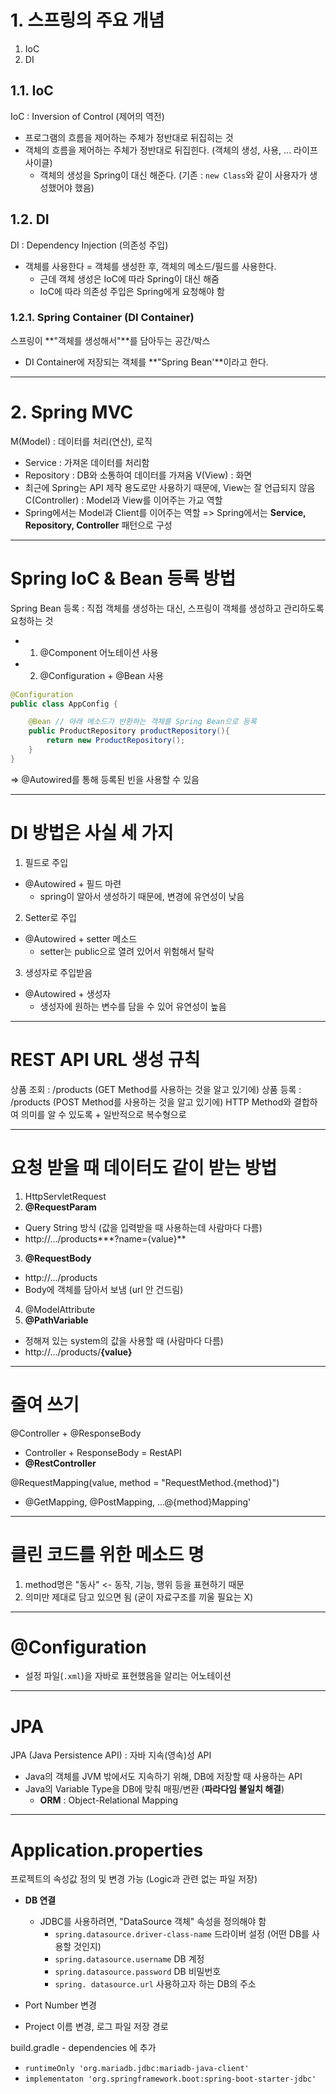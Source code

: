 # 1. 스프링의 주요 개념
1. IoC
2. DI

## 1.1. IoC
IoC : Inversion of Control (제어의 역전)
- 프로그램의 흐름을 제어하는 주체가 정반대로 뒤집히는 것
- 객체의 흐름을 제어하는 주체가 정반대로 뒤집힌다. (객체의 생성, 사용, ... 라이프 사이클)
    - 객체의 생성을 Spring이 대신 해준다. (기존 : `new Class`와 같이 사용자가 생성했어야 했음)

## 1.2. DI
DI : Dependency Injection (의존성 주입)
- 객체를 사용한다 = 객체를 생성한 후, 객체의 메소드/필드를 사용한다.
    - 근데 객체 생성은 IoC에 따라 Spring이 대신 해줌
    - IoC에 따라 의존성 주입은 Spring에게 요청해야 함

### 1.2.1. Spring Container (DI Container)
스프링이 **"객체를 생성해서"**를 담아두는 공간/박스
- DI Container에 저장되는 객체를 **"Spring Bean'**이라고 한다.

---

# 2. Spring MVC
M(Model) : 데이터를 처리(연산), 로직
- Service : 가져온 데이터를 처리함
- Repository : DB와 소통하여 데이터를 가져옴
V(View) : 화면
- 최근에 Spring는 API 제작 용도로만 사용하기 때문에, View는 잘 언급되지 않음
C(Controller) : Model과 View를 이어주는 가교 역할
- Spring에서는 Model과 Client를 이어주는 역할
=> Spring에서는 **Service, Repository, Controller** 패턴으로 구성

---
# Spring IoC & Bean 등록 방법
Spring Bean 등록 : 직접 객체를 생성하는 대신, 스프링이 객체를 생성하고 관리하도록 요청하는 것
- 1) @Component 어노테이션 사용
- 2) @Configuration + @Bean 사용
```java
@Configuration
public class AppConfig {

    @Bean // 아래 메소드가 반환하는 객체를 Spring Bean으로 등록
    public ProductRepository productRepository(){
        return new ProductRepository();
    }
}
```
=> @Autowired를 통해 등록된 빈을 사용할 수 있음

---
# DI 방법은 사실 세 가지
1. 필드로 주입
- @Autowired + 필드 마련
    - spring이 알아서 생성하기 때문에, 변경에 유연성이 낮음

2. Setter로 주입
- @Autowired + setter 메소드
    - setter는 public으로 열려 있어서 위험해서 탈락

3. 생성자로 주입받음
- @Autowired + 생성자
    - 생성자에 원하는 변수를 담을 수 있어 유연성이 높음

---
# REST API URL 생성 규칙
상품 조회 : /products (GET Method를 사용하는 것을 알고 있기에)
상품 등록 : /products (POST Method를 사용하는 것을 알고 있기에)
HTTP Method와 결합하여 의미를 알 수 있도록 + 일반적으로 복수형으로

---
# 요청 받을 때 데이터도 같이 받는 방법
1. HttpServletRequest
2. **@RequestParam**
- Query String 방식 (값을 입력받을 때 사용하는데 사람마다 다름)
- http://.../products***?name={value}**
3. **@RequestBody**
- http://.../products
- Body에 객체를 담아서 보냄 (url 안 건드림)

4. @ModelAttribute
5. **@PathVariable**
- 정해져 있는 system의 값을 사용할 때 (사람마다 다름)
- http://.../products/**{value}**

---
# 줄여 쓰기

@Controller + @ResponseBody
- Controller + ResponseBody = RestAPI
- **@RestController**

@RequestMapping(value, method = "RequestMethod.{method}")
- @GetMapping, @PostMapping, ...@{method}Mapping'  
---
# 클린 코드를 위한 메소드 명
1. method명은 "동사" <- 동작, 기능, 행위 등을 표현하기 때문
2. 의미만 제대로 담고 있으면 됨 (굳이 자료구조를 끼울 필요는 X)

---
# @Configuration
- 설정 파일(`.xml`)을 자바로 표현했음을 알리는 어노테이션

---
# JPA
JPA (Java Persistence API) : 자바 지속(영속)성 API
- Java의 객체를 JVM 밖에서도 지속하기 위해, DB에 저장할 때 사용하는 API
- Java의 Variable Type을 DB에 맞춰 매핑/변환 (**파라다임 불일치 해결**)
  - **ORM** : Object-Relational Mapping

---
# Application.properties
프로젝트의 속성값 정의 및 변경 가능 (Logic과 관련 없는 파일 저장)
- **DB 연결**
  - JDBC를 사용하려면, "DataSource 객체" 속성을 정의해야 함
    - `spring.datasource.driver-class-name` 드라이버 설정 (어떤 DB를 사용할 것인지)
    - `spring.datasource.username` DB 계정
    - `spring.datasource.password` DB 비밀번호
    - `spring. datasource.url` 사용하고자 하는 DB의 주소
  
- Port Number 변경
- Project 이름 변경, 로그 파일 저장 경로

build.gradle - dependencies 에 추가
  - `runtimeOnly 'org.mariadb.jdbc:mariadb-java-client'`
  - `implementaton 'org.springframework.boot:spring-boot-starter-jdbc'`

